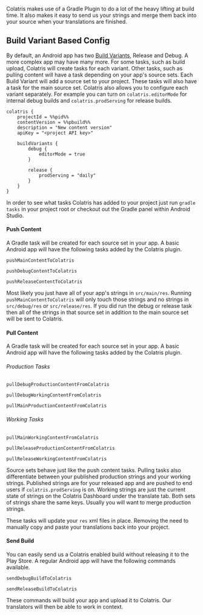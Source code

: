 Colatris makes use of a Gradle Plugin to do a lot of the heavy lifting at build time.  It also makes it easy to send us your strings and merge them back into your source when your translations are finished. 

## Build Variant Based Config

By default, an Android app has two [Build Variants](https://developer.android.com/tools/building/configuring-gradle.html), Release and Debug.  A more complex app may have many more.  For some tasks, such as build upload, Colatris will create tasks for each variant.  Other tasks, such as pulling content will have a task depending on your app's source sets.  Each Build Variant will add a source set to your project.  These tasks will also have a task for the main source set.  Colatris also allows you to configure each variant separately.  For example you can turn on `colatris.editorMode` for internal debug builds and `colatris.prodServing` for release builds.

```
colatris {
    projectId = %%pid%%
    contentVersion = %%pbuild%%
    description = "New content version"
    apiKey = "<project API key>"

    buildVariants {
    	debug {
    		editorMode = true
    	}

    	release {
    		prodServing = "daily"
    	}
    }
}
```

In order to see what tasks Colatris has added to your project just run `gradle tasks` in your project root or checkout out the Gradle panel within Android Studio.

#### Push Content

A Gradle task will be created for each source set in your app.  A basic Android app will have the following tasks added by the Colatris plugin.

`pushMainContentToColatris`

`pushDebugContentToColatris`

`pushReleaseContentToColatris`

Most likely you just have all of your app's strings in `src/main/res`.  Running `pushMainContentToColatris` will only touch those strings and no strings in `src/debug/res` or `src/release/res`.  If you did run the debug or release task then all of the strings in that source set in addition to the main source set will be sent to Colatris.

#### Pull Content

A Gradle task will be created for each source set in your app.  A basic Android app will have the following tasks added by the Colatris plugin.

###### Production Tasks
`pullDebugProductionContentFromColatris`

`pullDebugWorkingContentFromColatris`

`pullMainProductionContentFromColatris`


###### Working Tasks
`pullMainWorkingContentFromColatris`

`pullReleaseProductionContentFromColatris`

`pullReleaseWorkingContentFromColatris`

Source sets behave just like the push content tasks.  Pulling tasks also differentiate between your published production strings and your working strings.  Published strings are for your released app and are pushed to end users if `colatris.prodServing` is on.  Working strings are just the current state of strings on the Colatris Dashboard under the translate tab.  Both sets of strings share the same keys.  Usually you will want to merge production strings.

These tasks will update your `res` xml files in place.  Removing the need to manually copy and paste your translations back into your project.

#### Send Build

You can easily send us a Colatris enabled build without releasing it to the Play Store.  A regular Android app will have the following commands available.  

`sendDebugBuildToColatris`

`sendReleaseBuildToColatris`

These commands will build your app and upload it to Colatris.  Our translators will then be able to work in context.

